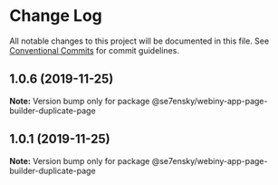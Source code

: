 # Change Log

All notable changes to this project will be documented in this file.
See [Conventional Commits](https://conventionalcommits.org) for commit guidelines.

## 1.0.6 (2019-11-25)

**Note:** Version bump only for package @se7ensky/webiny-app-page-builder-duplicate-page





## 1.0.1 (2019-11-25)

**Note:** Version bump only for package @se7ensky/webiny-app-page-builder-duplicate-page
